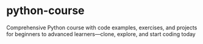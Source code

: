 # python-course
Comprehensive Python course with code examples, exercises, and projects for beginners to advanced learners—clone, explore, and start coding today
